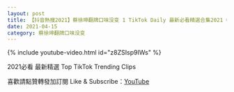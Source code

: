 ```yaml
---
layout: post
title: 【抖音熱搜2021】蔡徐坤翻牌口味没变 1 TikTok Daily 最新必看精選合集2021 04 15
date: 2021-04-15
category: 蔡徐坤翻牌口味没变
---
```


{% include youtube-video.html id="z8ZSIsp9IWs" %}

2021必看 最新精選 Top TikTok Trending Clips

喜歡請點贊轉發加訂閱 Like & Subscribe：[YouTube](https://www.youtube.com/channel/UCAoR7VcanIPd04uEq_GIylA/videos)

